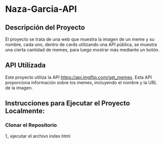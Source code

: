 # Naza-Garcia-API


## Descripción del Proyecto

El proyecto se trata de una web que muestra la imagen de un meme y su nombre, cada uno, dentro de cards utilizando una API pública, se muestra una cierta cantidad de memes, para luego mostrar más mediante un botón.

## API Utilizada

Este proyecto utiliza la API https://api.imgflip.com/get_memes. Esta API proporciona información sobre los memes, incluyendo el nombre y la URL de la imagen.

## Instrucciones para Ejecutar el Proyecto Localmente:

### Clonar el Repositorio


1_ ejecutar el archivo index.html
